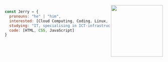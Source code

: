 
<img align='right' src="https://media4.giphy.com/media/I3rbjijgss7D2Oab2A/giphy.gif?cid=6c09b952jmo4oc7qi1tiwotpvavwf00hdxs6xlt5k361jntk&ep=v1_internal_gif_by_id&rid=giphy.gif&ct=s" width="165">

```javascript
const Jerry = {
  pronouns: "he" | "him",
  interested: [Cloud Computing, Coding, Linux, Video Games, Tech],
  studying: "IT, specialising in ICT-infrastructure and cloud services @ Haaga-Helia UAS",
  code: [HTML, CSS, JavaScript]
}
```
